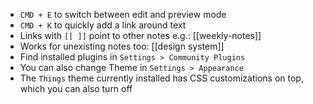 
- `CMD + E` to switch between edit and preview mode
- `CMD + K` to quickly add a link around text
- Links with `[[ ]]` point to other notes e.g.: [[weekly-notes]]
- Works for unexisting notes too: [[design system]]
- Find installed plugins in `Settings > Community Plugins`
- You can also change Theme in `Settings > Appearance` 
- The `Things` theme currently installed has CSS customizations on top, which you can also turn off